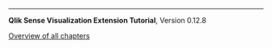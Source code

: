 # 




---
**Qlik Sense Visualization Extension Tutorial**, Version 0.12.8<br/>


[Overview of all chapters](https://github.com/stefanwalther/qliksense-extension-tutorial/blob/master/tutorial/readme.md)